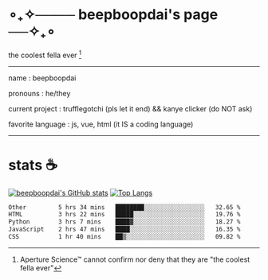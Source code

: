 # ∘₊✧──── beepboopdai's page ──✧₊∘
the coolest fella ever [^1]

---

name
: beepboopdai

pronouns
: he/they

current project
: trufflegotchi (pls let it end) && kanye clicker (do NOT ask)

favorite language
: js, vue, html (it IS a coding language)

---

# stats ☕

[![beepboopdai's GitHub stats](https://github-readme-stats.vercel.app/api?username=beepboopdai&theme=dracula&bg_color=00000000&hide_border=true)](https://github.com/anuraghazra/github-readme-stats) [![Top Langs](https://github-readme-stats.vercel.app/api/top-langs/?username=beepboopdai&theme=dracula&bg_color=00000000&hide_border=true&layout=donut)](https://github.com/anuraghazra/github-readme-stats) 

<!--START_SECTION:waka-->

```txt
Other         5 hrs 34 mins   ████████░░░░░░░░░░░░░░░░░   32.65 %
HTML          3 hrs 22 mins   █████░░░░░░░░░░░░░░░░░░░░   19.76 %
Python        3 hrs 7 mins    ████▓░░░░░░░░░░░░░░░░░░░░   18.27 %
JavaScript    2 hrs 47 mins   ████░░░░░░░░░░░░░░░░░░░░░   16.35 %
CSS           1 hr 40 mins    ██▒░░░░░░░░░░░░░░░░░░░░░░   09.82 %
```

<!--END_SECTION:waka-->







[^1]: Aperture Science™ cannot confirm nor deny that they are "the coolest fella ever"
